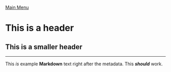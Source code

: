 <!---
title: Logistics Pipes' Compendium
menu:
  main_menu:
    Guides:
      - guides/quickstart_guide.md
      - guides/start_guide.md
      - guides/intermediate_guide.md
      - guides/advanced_guide.md
      - guides/in_depth.md
    Items:
      - items/modules/modules.md
    Advanced Guides:
      - guides/even_more_advanced_guide.md
    Item Sinks:
      - items/itemsinks/oredict_itemsink.md
--->
[Main Menu](menu://main_menu)

# This is a header

## This is a smaller header

---

This _is_ example **Markdown** text right after the metadata. This ***should*** work.